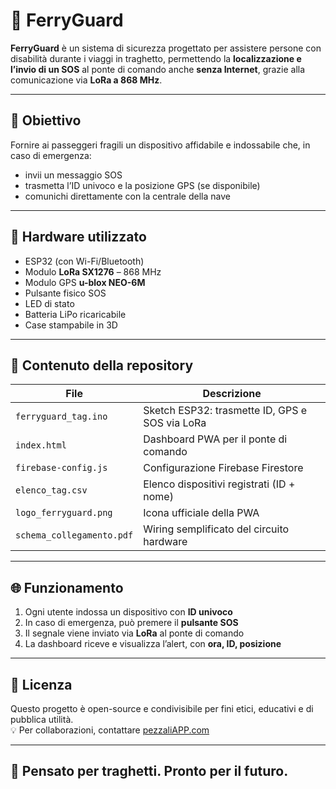 # 🛟 FerryGuard

**FerryGuard** è un sistema di sicurezza progettato per assistere persone con disabilità durante i viaggi in traghetto, permettendo la **localizzazione e l’invio di un SOS** al ponte di comando anche **senza Internet**, grazie alla comunicazione via **LoRa a 868 MHz**.

---

## 🎯 Obiettivo
Fornire ai passeggeri fragili un dispositivo affidabile e indossabile che, in caso di emergenza:
- invii un messaggio SOS
- trasmetta l’ID univoco e la posizione GPS (se disponibile)
- comunichi direttamente con la centrale della nave

---

## 🔧 Hardware utilizzato
- ESP32 (con Wi-Fi/Bluetooth)
- Modulo **LoRa SX1276** – 868 MHz
- Modulo GPS **u-blox NEO-6M**
- Pulsante fisico SOS
- LED di stato
- Batteria LiPo ricaricabile
- Case stampabile in 3D

---

## 📁 Contenuto della repository

| File                   | Descrizione                                       |
|------------------------|---------------------------------------------------|
| `ferryguard_tag.ino`   | Sketch ESP32: trasmette ID, GPS e SOS via LoRa   |
| `index.html`           | Dashboard PWA per il ponte di comando            |
| `firebase-config.js`   | Configurazione Firebase Firestore                |
| `elenco_tag.csv`       | Elenco dispositivi registrati (ID + nome)        |
| `logo_ferryguard.png`  | Icona ufficiale della PWA                         |
| `schema_collegamento.pdf` | Wiring semplificato del circuito hardware     |

---

## 🌐 Funzionamento

1. Ogni utente indossa un dispositivo con **ID univoco**
2. In caso di emergenza, può premere il **pulsante SOS**
3. Il segnale viene inviato via **LoRa** al ponte di comando
4. La dashboard riceve e visualizza l’alert, con **ora, ID, posizione**

---

## 📜 Licenza

Questo progetto è open-source e condivisibile per fini etici, educativi e di pubblica utilità.  
💡 Per collaborazioni, contattare [pezzaliAPP.com](https://www.pezzaliapp.com)

---

## 🚢 Pensato per traghetti. Pronto per il futuro.
